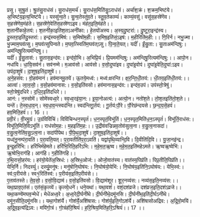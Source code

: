 

  
प्रसु। सुश्रु॒तं। श्रु॒तंसु॒राध॑सं। सु॒राध॑स॒मर्च॑। सु॒राध॑स॒मिति॑सु॒ऽराध॑सं। अर्चा॑श॒क्रं। श॒क्रम॒भिष्ट॑ये। अ॒भिष्ट॑य॒इत्य॒भिष्ट॑ये।। यस्सु॑न्व॒ते। सु॒न्व॒तेस्तु॑व॒ते। स्तु॒व॒तेकाम्यं॑। काम्यं॒वसु॑। वसु॑स॒हस्रे॑णॆव। स॒हस्रे॑णेव॒मंह॑ते। स॒हस्रे॑णे॒वेति॑स॒हस्रे॑णऽइव। मंह॑त॒इति॒मंह॑ते।।  
श॒तानी॑काहे॒तय॑:। श॒तनी॑का॒इति॑श॒तऽअनी॑का:। हे॒तयो॑अस्य। अ॒स्य॒दु॒ष्टरा॑:। दु॒ष्टुरा॒इन्द्र॑स्य। दु॒स्तरा॒इति॑दु॒स्तरा॑:। इन्द्र॑स्यसं॒मिष॑:। स॒मिषो॑म॒ही:। स॒मिष॒इति॑सं॒ऽइष॑:। म॒हीरिति॑म॒ही:।। गि॒रिर्न। नभु॒ज्मा। भु॒ज्माम॒घव॑त्सु। म॒घव॑त्सुपिन्वते। म॒घव॒त्स्विति॑म॒घव॑त्ऽसु। पि॒न्व॒ते॒यत्। यदीं॑। ईं॒सु॒ता:। सु॒ताअम॑न्दिषु:। अम॑न्दिषु॒रित्यम॑न्दिषु।।  
यदीं॑। ईं॒सु॒तास॑:। सु॒तास॒इन्द॑व:। इन्द॑वो॒भि। अ॒भिप्रि॒यं। प्रि॒यमम॑न्दिषु:। अम॑न्दिषु॒रित्यम॑न्दिषु:।। आपो॒न। नधा॑यि। धा॒यि॒सव॑नं। सव॑नम्मे। म॒आव॑सो। आव॑सो। व॒सो॒दुघा॑इव। दुघा॑इ॒वोप॑। दुघा॑इ॒वेति॒दुघा॑:ऽइव। उप॑दा॒शुषे॑। दा॒शुष॒इति॑दा॒शुषे॑।।  
अ॒ने॒हसं॑व:। वो॒हव॑मानं। हव॑मानमू॒तये॑। ऊ॒तये॒मध्व॑:। मध्व॑:क्षरन्ति। क्ष॒र॒न्ति॒धी॒तय॑:। धी॒तय॒इति॑धी॒तय॑:।। आत्वा॑। त्वा॒व॒सो॒। व॒सो॒हव॑मानास:। व॒सो॒इति॑वसो। हव॑मानास॒इन्द॑व:। इन्द॑व॒उप॑। उप॑स्तो॒त्रेषु॑। स्तो॒त्रेषु॑दधिरे। द॒धि॒र॒इति॑दधिरे।।  
आन॑:। न॒स्सोमे॑। सोमे॑स्वध्व॒रे। स्व॒ध्व॒रइ॑या॒न:। इ॒या॒नोअत्य॑:। अत्यो॒न। नतो॑श॒ते। तो॒श॒तइति॑तो॒श॒ते।। यन्ते॑। ते॒स्व॒धा॒व॒न्। स्व॒धा॒व॒न्त्स्वद॑न्ति। स्वद॑न्तिगू॒र्तय॑:। गू॒र्तय॑:पौ॒रे। पौ॒रेछ॑न्दयसे। छ॒न्द॒य॒से॒हवं॑। हव॒मिति॒हवं॑।। 16 ।।  
प्रवी॒रं। वी॒रमु॒ग्रं। उ॒ग्रंविवि॑चिं। विवि॑चिन्धन॒स्पृतं॑। ध॒न॒स्पृतं॒विभू॑तिं। ध॒न॒स्पृत॒मिति॑ध॒न॒ऽस्पृतं॑। विभू॑तिं॒राध॑स:। विभू॑ति॒मिति॒विऽभू॑तिं। राध॑सोम॒ह:। म॒हइति॑म॒ह:।। उ॒द्रीव॑वज्रिन्नव॒तोव॑सुत्व॒ना। व॒सु॒त्व॒नासदा॑। व॒सु॒त्व॒नेति॑व॒सु॒ऽत्व॒ना। सदा॑पीपेथ। पी॒पे॒थ॒दा॒शुषे॑। दा॒शुष॒इति॑दा॒शुषे॑।।  
यध्द॑नू॒नम्प॑रा॒वति॑। प॒रा॒वति॒यत्। प॒रा॒वतीति॑प॒रा॒ऽवति॑। यद्वा॑पृथि॒व्यान्दि॒वि। दि॒वीति॑दि॒वि।। यु॒जा॒नइ॑न्द्र। इ॒न्द्र॒हरि॑भि:। हरि॑भिर्महेमते। हरि॑भि॒रिति॒हरि॑ऽभि:। म॒हे॒म॒त॒ऋ॒ष्व। म॒हे॒म॒त॒इति॑महेऽमते। ऋ॒ष्वऋ॒ष्वेभि॑:। ऋ॒ष्वेभि॒राग॑हि। आग॑हि। ग॒हीति॑गहि।।  
र॒थि॒रासो॒हर॑य:। हर॑यो॒येते॑अ॒स्रिध॑:। अ॒स्रिध॒ओज॑:। ओजो॒वात॑स्य। वात॑स्य॒पिप्र॑ति। पिप्र॒तीति॒पिप्र॑ति।। येभि॒र्नि। निदस्युं॑। दस्युं॒मनु॑ष:। मनु॑षोनि॒घोष॑य:। नि॒घोष॑यो॒येभि॑:। नि॒घोष॑य॒इति॑नि॒ऽघोष॑य:। येभि॒स्व॑:। स्व॑:प॒रीय॑से। स्व१॒॑रिति॑स्व॑:। प॒रीय॑स॒इति॑प॒रीय॑से।।  
ए॒ताव॑तस्ते। ते॒व॒सो॒। व॒सो॒वि॒द्याम॑। व॒सो॒इति॑वसो। वि॒द्याम॑शूर। शू॒र॒नव्य॑स:। नव्य॑स॒इति॒नव्य॑स:।। यथा॒प्राव॒एत॑सं। एत॑सं॒कृत्व्ये॑। कृत्व्ये॒धने॑। धने॒यथा॑। यथा॒वशं॑। वशं॒दश॑व्रजे। दश॑व्रज॒इति॒दश॑ऽव्रजे।।  
यथा॒कण्वे॑मघव॒न्मेधे॑। मेधे॑अध्व॒रे। अ॒ध्व॒रेदी॒र्घनी॑थे। दी॒र्घनी॑थे॒दमू॑नसि। दी॒र्घनी॑थ॒इति॑दी॒र्घऽनी॑थे। दमू॑न॒सीति॒दमू॑नसि।। यथा॒गोश॑र्ये। गोश॑र्ये॒अशि॑षास:। गोश॑र्य॒इति॒गोऽश॑र्ये। अशि॑षासोअद्रिव:। अ॒द्रि॒वो॒मयि॑। अ॒द्रि॒व॒इत्य॑द्रिऽव:। मयि॑गो॒त्रं। गो॒त्रंह॑रि॒श्रियं॑। ह॒रि॒श्रिय॒मिति॑ह॒रि॒ऽश्रियं॑।। 17 ।।  
